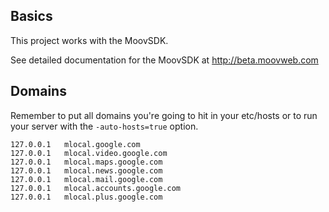 ## Basics
This project works with the MoovSDK.

See detailed documentation for the MoovSDK at http://beta.moovweb.com

## Domains
Remember to put all domains you're going to hit in your etc/hosts
or to run your server with the `-auto-hosts=true` option.

    127.0.0.1 	mlocal.google.com
    127.0.0.1 	mlocal.video.google.com
    127.0.0.1 	mlocal.maps.google.com
    127.0.0.1 	mlocal.news.google.com
    127.0.0.1 	mlocal.mail.google.com
    127.0.0.1 	mlocal.accounts.google.com
    127.0.0.1 	mlocal.plus.google.com
